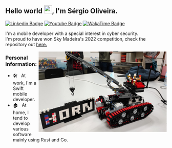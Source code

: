 ## Hello world <img src="https://media.giphy.com/media/hvRJCLFzcasrR4ia7z/giphy.gif" width="25px" height="25px">, I'm Sérgio Oliveira.

[![Linkedin Badge](https://img.shields.io/badge/-Linkedin-2554da?style=flat-square&logo=Linkedin&logoColor=white)](https://www.linkedin.com/in/sergio-n-oliveira/)
[![Youtube Badge](https://img.shields.io/badge/-Youtube-bf1d00?style=flat-square&logo=Youtube&logoColor=white)](https://www.youtube.com/channel/UCgPqmKIfUjk91vQJC4mvoJA)
[![WakaTime Badge](https://img.shields.io/badge/-WakaTime-0cc7e8?style=flat-square&logo=WakaTime&logoColor=white)](https://wakatime.com/@Mistakx)

I'm a mobile developer with a special interest in cyber security. <br>
I'm proud to have won Sky Madeira's 2022 competition, check the repository out [here.](https://github.com/Mistakx/NET6React)
<!-- <img align="right" height="250" width="375" alt="" src="https://raw.githubusercontent.com/iampavangandhi/iampavangandhi/master/gifs/coder.gif" /> -->

<!-- <img align="right" height="250" width="375" alt="" src="https://i.giphy.com/media/8fRwPZtbWkkX6/giphy.webp" /> -->
<img align="right" height="250" width="400" alt="" src="https://github.com/Mistakx/DefenderBot/blob/main/assets/horn.jpeg" />

### Personal information:

- 🛠 &nbsp; At work, I'm a Swift mobile developer.
- 🏠 &nbsp; At home, I tend to develop various software mainly using Rust and Go.
